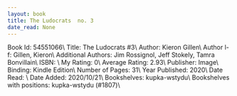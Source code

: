 ```yaml
---
layout: book
title: The Ludocrats  no. 3
date_read: None
---
```


Book Id: 54551066\ 
Title: The Ludocrats #3\ 
Author: Kieron Gillen\ 
Author l-f: Gillen, Kieron\ 
Additional Authors: Jim Rossignol, Jeff Stokely, Tamra Bonvillain\ 
ISBN: \ 
My Rating: 0\ 
Average Rating: 2.93\ 
Publisher: Image\ 
Binding: Kindle Edition\ 
Number of Pages: 31\ 
Year Published: 2020\ 
Date Read: \ 
Date Added: 2020/10/21\ 
Bookshelves: kupka-wstydu\ 
Bookshelves with positions: kupka-wstydu (#1807)\ 


